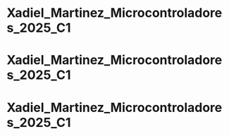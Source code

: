 # Xadiel_Martinez_Microcontroladores_2025_C1
# Xadiel_Martinez_Microcontroladores_2025_C1
# Xadiel_Martinez_Microcontroladores_2025_C1
